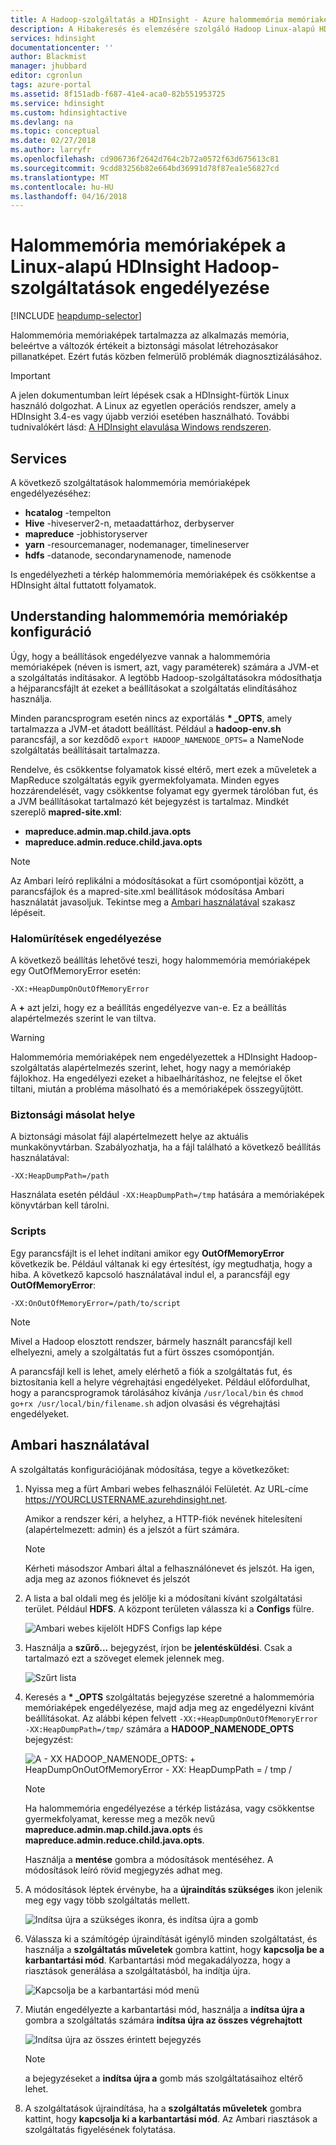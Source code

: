 ```yaml
---
title: A Hadoop-szolgáltatás a HDInsight - Azure halommemória memóriaképek engedélyezése |} Microsoft Docs
description: A Hibakeresés és elemzésére szolgáló Hadoop Linux-alapú HDInsight-fürtök szolgáltatásai halommemória memóriaképek engedélyezése.
services: hdinsight
documentationcenter: ''
author: Blackmist
manager: jhubbard
editor: cgronlun
tags: azure-portal
ms.assetid: 8f151adb-f687-41e4-aca0-82b551953725
ms.service: hdinsight
ms.custom: hdinsightactive
ms.devlang: na
ms.topic: conceptual
ms.date: 02/27/2018
ms.author: larryfr
ms.openlocfilehash: cd906736f2642d764c2b72a0572f63d675613c81
ms.sourcegitcommit: 9cdd83256b82e664bd36991d78f87ea1e56827cd
ms.translationtype: MT
ms.contentlocale: hu-HU
ms.lasthandoff: 04/16/2018
---
```

# <a name="enable-heap-dumps-for-hadoop-services-on-linux-based-hdinsight"></a>Halommemória memóriaképek a Linux-alapú HDInsight Hadoop-szolgáltatások engedélyezése

[!INCLUDE [heapdump-selector](../../includes/hdinsight-selector-heap-dump.md)]

Halommemória memóriaképek tartalmazza az alkalmazás memória, beleértve a változók értékeit a biztonsági másolat létrehozásakor pillanatképet. Ezért futás közben felmerülő problémák diagnosztizálásához.

> [!IMPORTANT]
> A jelen dokumentumban leírt lépések csak a HDInsight-fürtök Linux használó dolgozhat. A Linux az egyetlen operációs rendszer, amely a HDInsight 3.4-es vagy újabb verziói esetében használható. További tudnivalókért lásd: [A HDInsight elavulása Windows rendszeren](hdinsight-component-versioning.md#hdinsight-windows-retirement).

## <a name="whichServices"></a>Services

A következő szolgáltatások halommemória memóriaképek engedélyezéséhez:

* **hcatalog** -tempelton
* **Hive** -hiveserver2-n, metaadattárhoz, derbyserver
* **mapreduce** -jobhistoryserver
* **yarn** -resourcemanager, nodemanager, timelineserver
* **hdfs** -datanode, secondarynamenode, namenode

Is engedélyezheti a térkép halommemória memóriaképek és csökkentse a HDInsight által futtatott folyamatok.

## <a name="configuration"></a>Understanding halommemória memóriakép konfiguráció

Úgy, hogy a beállítások engedélyezve vannak a halommemória memóriaképek (néven is ismert, azt, vagy paraméterek) számára a JVM-et a szolgáltatás indításakor. A legtöbb Hadoop-szolgáltatásokra módosíthatja a héjparancsfájlt át ezeket a beállításokat a szolgáltatás elindításához használja.

Minden parancsprogram esetén nincs az exportálás  **\* \_OPTS**, amely tartalmazza a JVM-et átadott beállítást. Például a **hadoop-env.sh** parancsfájl, a sor kezdődő `export HADOOP_NAMENODE_OPTS=` a NameNode szolgáltatás beállításait tartalmazza.

Rendelve, és csökkentse folyamatok kissé eltérő, mert ezek a műveletek a MapReduce szolgáltatás egyik gyermekfolyamata. Minden egyes hozzárendelését, vagy csökkentse folyamat egy gyermek tárolóban fut, és a JVM beállításokat tartalmazó két bejegyzést is tartalmaz. Mindkét szereplő **mapred-site.xml**:

* **mapreduce.admin.map.child.java.opts**
* **mapreduce.admin.reduce.child.java.opts**

> [!NOTE]
> Az Ambari leíró replikálni a módosításokat a fürt csomópontjai között, a parancsfájlok és a mapred-site.xml beállítások módosítása Ambari használatát javasoljuk. Tekintse meg a [Ambari használatával](#using-ambari) szakasz lépéseit.

### <a name="enable-heap-dumps"></a>Halomürítések engedélyezése

A következő beállítás lehetővé teszi, hogy halommemória memóriaképek egy OutOfMemoryError esetén:

    -XX:+HeapDumpOnOutOfMemoryError

A **+** azt jelzi, hogy ez a beállítás engedélyezve van-e. Ez a beállítás alapértelmezés szerint le van tiltva.

> [!WARNING]
> Halommemória memóriaképek nem engedélyezettek a HDInsight Hadoop-szolgáltatás alapértelmezés szerint, lehet, hogy nagy a memóriakép fájlokhoz. Ha engedélyezi ezeket a hibaelhárításhoz, ne felejtse el őket tiltani, miután a probléma másolható és a memóriaképek összegyűjtött.

### <a name="dump-location"></a>Biztonsági másolat helye

A biztonsági másolat fájl alapértelmezett helye az aktuális munkakönyvtárban. Szabályozhatja, ha a fájl található a következő beállítás használatával:

    -XX:HeapDumpPath=/path

Használata esetén például `-XX:HeapDumpPath=/tmp` hatására a memóriaképek könyvtárban kell tárolni.

### <a name="scripts"></a>Scripts

Egy parancsfájlt is el lehet indítani amikor egy **OutOfMemoryError** következik be. Például váltanak ki egy értesítést, így megtudhatja, hogy a hiba. A következő kapcsoló használatával indul el, a parancsfájl egy __OutOfMemoryError__:

    -XX:OnOutOfMemoryError=/path/to/script

> [!NOTE]
> Mivel a Hadoop elosztott rendszer, bármely használt parancsfájl kell elhelyezni, amely a szolgáltatás fut a fürt összes csomópontján.
> 
> A parancsfájl kell is lehet, amely elérhető a fiók a szolgáltatás fut, és biztosítania kell a helyre végrehajtási engedélyeket. Például előfordulhat, hogy a parancsprogramok tárolásához kívánja `/usr/local/bin` és `chmod go+rx /usr/local/bin/filename.sh` adjon olvasási és végrehajtási engedélyeket.

## <a name="using-ambari"></a>Ambari használatával

A szolgáltatás konfigurációjának módosítása, tegye a következőket:

1. Nyissa meg a fürt Ambari webes felhasználói Felületét. Az URL-címe https://YOURCLUSTERNAME.azurehdinsight.net.

    Amikor a rendszer kéri, a helyhez, a HTTP-fiók nevének hitelesíteni (alapértelmezett: admin) és a jelszót a fürt számára.

   > [!NOTE]
   > Kérheti másodszor Ambari által a felhasználónevet és jelszót. Ha igen, adja meg az azonos fióknevet és jelszót

2. A lista a bal oldali meg és jelölje ki a módosítani kívánt szolgáltatási terület. Például **HDFS**. A központ területen válassza ki a **Configs** fülre.

    ![Ambari webes kijelölt HDFS Configs lap képe](./media/hdinsight-hadoop-heap-dump-linux/serviceconfig.png)

3. Használja a **szűrő...**  bejegyzést, írjon be **jelentésküldési**. Csak a tartalmazó ezt a szöveget elemek jelennek meg.

    ![Szűrt lista](./media/hdinsight-hadoop-heap-dump-linux/filter.png)

4. Keresés a  **\* \_OPTS** szolgáltatás bejegyzése szeretné a halommemória memóriaképek engedélyezése, majd adja meg az engedélyezni kívánt beállításokat. Az alábbi képen felvett `-XX:+HeapDumpOnOutOfMemoryError -XX:HeapDumpPath=/tmp/` számára a **HADOOP\_NAMENODE\_OPTS** bejegyzést:

    ![A - XX HADOOP_NAMENODE_OPTS: + HeapDumpOnOutOfMemoryError - XX: HeapDumpPath = / tmp /](./media/hdinsight-hadoop-heap-dump-linux/opts.png)

   > [!NOTE]
   > Ha halommemória engedélyezése a térkép listázása, vagy csökkentse gyermekfolyamat, keresse meg a mezők nevű **mapreduce.admin.map.child.java.opts** és **mapreduce.admin.reduce.child.java.opts**.

    Használja a **mentése** gombra a módosítások mentéséhez. A módosítások leíró rövid megjegyzés adhat meg.

5. A módosítások léptek érvénybe, ha a **újraindítás szükséges** ikon jelenik meg egy vagy több szolgáltatás mellett.

    ![Indítsa újra a szükséges ikonra, és indítsa újra a gomb](./media/hdinsight-hadoop-heap-dump-linux/restartrequiredicon.png)

6. Válassza ki a számítógép újraindítását igénylő minden szolgáltatást, és használja a **szolgáltatás műveletek** gombra kattint, hogy **kapcsolja be a karbantartási mód**. Karbantartási mód megakadályozza, hogy a riasztások generálása a szolgáltatásból, ha indítja újra.

    ![Kapcsolja be a karbantartási mód menü](./media/hdinsight-hadoop-heap-dump-linux/maintenancemode.png)

7. Miután engedélyezte a karbantartási mód, használja a **indítsa újra a** gombra a szolgáltatás számára **indítsa újra az összes végrehajtott**

    ![Indítsa újra az összes érintett bejegyzés](./media/hdinsight-hadoop-heap-dump-linux/restartbutton.png)

   > [!NOTE]
   > a bejegyzéseket a **indítsa újra a** gomb más szolgáltatásaihoz eltérő lehet.

8. A szolgáltatások újraindítása, ha a **szolgáltatás műveletek** gombra kattint, hogy **kapcsolja ki a karbantartási mód**. Az Ambari riasztások a szolgáltatás figyelésének folytatása.

